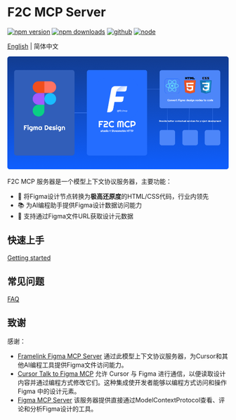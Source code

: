 # F2C MCP Server
[![npm version][npm-version-src]][npm-version-href]
[![npm downloads][npm-downloads-src]][npm-downloads-href]
[![github][github-src]][github-href]
[![node][node-src]][node-href]

[npm-version-src]: https://img.shields.io/npm/v/@f2c/mcp?style=flat&colorA=18181B&colorB=F0DB4F
[npm-version-href]: https://npmjs.com/package/@f2c/mcp
[npm-downloads-src]: https://img.shields.io/npm/dm/@f2c/mcp?style=flat&colorA=18181B&colorB=F0DB4F
[npm-downloads-href]: https://npmjs.com/package/@f2c/mcp
[github-src]: https://img.shields.io/badge/github-@f2c/mcp-blue?style=flat&colorA=18181B&colorB=F0DB4F
[github-href]: https://github.com/f2c-ai/f2c-mcp
[node-src]: https://img.shields.io/node/v/@f2c/mcp?style=flat&colorA=18181B&colorB=F0DB4F
[node-href]: https://nodejs.org/en/about/previous-releases

[English](./README.md) | 简体中文

<img alt="f2c" src="./docs/bannerv3.png" />

F2C MCP 服务器是一个模型上下文协议服务器，主要功能：

- 🎨 将Figma设计节点转换为**极高还原度**的HTML/CSS代码，行业内领先
- 📚 为AI编程助手提供Figma设计数据访问能力
- 🚀 支持通过Figma文件URL获取设计元数据

## 快速上手
[Getting started](docs/zh/GettingStarted.md)

## 常见问题
[FAQ](docs/zh/FAQ.md)

## 致谢

感谢：

+ [Framelink Figma MCP Server](https://github.com/GLips/Figma-Context-MCP) 通过此模型上下文协议服务器，为Cursor和其他AI编程工具提供Figma文件访问能力。  
+ [Cursor Talk to Figma MCP](https://github.com/sonnylazuardi/cursor-talk-to-figma-mcp) 允许 Cursor 与 Figma 进行通信，以便读取设计内容并通过编程方式修改它们。这种集成使开发者能够以编程方式访问和操作 Figma 中的设计元素。
+ [Figma MCP Server](https://github.com/MatthewDailey/figma-mcp) 该服务器提供直接通过ModelContextProtocol查看、评论和分析Figma设计的工具。

